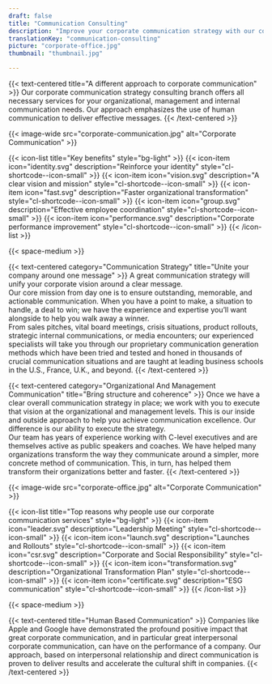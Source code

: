 ```yaml
---
draft: false
title: "Communication Consulting"
description: "Improve your corporate communication strategy with our consulting services."
translationKey: "communication-consulting"
picture: "corporate-office.jpg"
thumbnail: "thumbnail.jpg"

---
```


{{< text-centered title="A different approach to corporate communication" >}}
Our corporate communication strategy consulting branch offers all necessary services for your organizational, management and internal communication needs. Our approach emphasizes the use of human communication to deliver effective messages.
{{< /text-centered >}}

{{< image-wide src="corporate-communication.jpg" alt="Corporate Communication" >}}

{{< icon-list title="Key benefits" style="bg-light" >}}
	{{< icon-item icon="identity.svg" description="Reinforce your identity" style="cl-shortcode--icon-small" >}}
	{{< icon-item icon="vision.svg" description="A clear vision and mission" style="cl-shortcode--icon-small" >}}
	{{< icon-item icon="fast.svg" description="Faster organizational transformation" style="cl-shortcode--icon-small" >}}
	{{< icon-item icon="group.svg" description="Effective employee coordination" style="cl-shortcode--icon-small" >}}
	{{< icon-item icon="performance.svg" description="Corporate performance improvement" style="cl-shortcode--icon-small" >}}
{{< /icon-list >}}

{{< space-medium >}}

{{< text-centered category="Communication Strategy" title="Unite your company around one message" >}}
A great communication strategy will unify your corporate vision around a clear message.<br>Our core mission from day one is to ensure outstanding, memorable, and actionable communication. When you have a point to make, a situation to handle, a deal to win; we have the experience and expertise you’ll want alongside to help you walk away a winner.<br>From sales pitches, vital board meetings, crisis situations, product rollouts, strategic internal communications, or media encounters; our experienced specialists will take you through our proprietary communication generation methods which have been tried and tested and honed  in thousands of crucial communication situations and are taught at leading business schools in the U.S., France, U.K., and beyond.
{{< /text-centered >}}

{{< text-centered category="Organizational And Management Communication" title="Bring structure and coherence" >}}
Once we have a clear overall communication strategy in place; we work with you to execute that vision at the organizational and management levels. This is our inside and outside approach to help you achieve communication excellence. Our difference is our ability to execute the strategy.<br>Our team has years of experience working with C-level executives and are themselves active as public speakers and coaches. We have helped many organizations transform the way they communicate around a simpler, more concrete method of communication. This, in turn, has helped them transform their organizations better and faster.
{{< /text-centered >}}
 
{{< image-wide src="corporate-office.jpg" alt="Corporate Communication" >}}

{{< icon-list title="Top reasons why people use our corporate communication services" style="bg-light" >}}
	{{< icon-item icon="leader.svg" description="Leadership Meeting" style="cl-shortcode--icon-small" >}}
	{{< icon-item icon="launch.svg" description="Launches and Rollouts" style="cl-shortcode--icon-small" >}}
	{{< icon-item icon="csr.svg" description="Corporate and Social Responsibility" style="cl-shortcode--icon-small" >}}
	{{< icon-item icon="transformation.svg" description="Organizational Transformation Plan" style="cl-shortcode--icon-small" >}}
	{{< icon-item icon="certificate.svg" description="ESG communication" style="cl-shortcode--icon-small" >}}
{{< /icon-list >}}

{{< space-medium >}}

{{< text-centered title="Human Based Communication" >}}
Companies like Apple and Google have demonstrated the profound positive impact that great corporate communication, and in particular great interpersonal corporate communication, can have on the performance of a company. Our approach, based on interpersonal relationship and direct communication is proven to deliver results and accelerate the cultural shift in companies.
{{< /text-centered >}}
